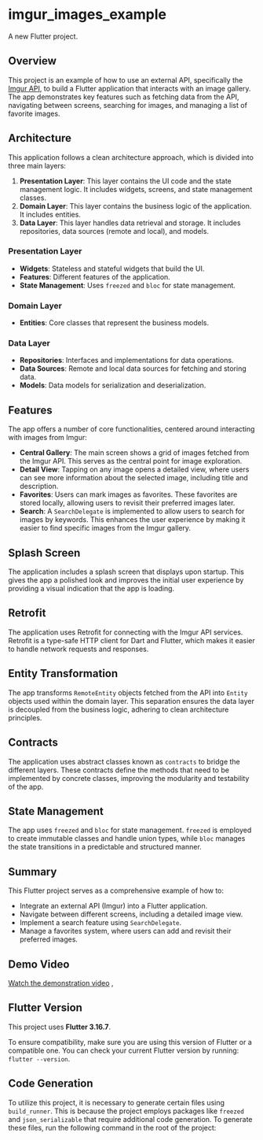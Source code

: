 # imgur_images_example

A new Flutter project.

## Overview

This project is an example of how to use an external API, specifically
the [Imgur API](https://apidocs.imgur.com/), to build a Flutter application that interacts with an
image gallery. The app demonstrates key features such as fetching data from the API, navigating
between screens, searching for images, and managing a list of favorite images.

## Architecture

This application follows a clean architecture approach, which is divided into three main layers:

1. **Presentation Layer**: This layer contains the UI code and the state management logic. It
   includes widgets, screens, and state management classes.
2. **Domain Layer**: This layer contains the business logic of the application. It includes
   entities.
3. **Data Layer**: This layer handles data retrieval and storage. It includes repositories, data
   sources (remote and local), and models.

### Presentation Layer

- **Widgets**: Stateless and stateful widgets that build the UI.
- **Features**: Different features of the application.
- **State Management**: Uses `freezed` and `bloc` for state management.

### Domain Layer

- **Entities**: Core classes that represent the business models.

### Data Layer

- **Repositories**: Interfaces and implementations for data operations.
- **Data Sources**: Remote and local data sources for fetching and storing data.
- **Models**: Data models for serialization and deserialization.

## Features

The app offers a number of core functionalities, centered around interacting with images from Imgur:

- **Central Gallery**: The main screen shows a grid of images fetched from the Imgur API. This
  serves as the central point for image exploration.
- **Detail View**: Tapping on any image opens a detailed view, where users can see more information
  about the selected image, including title and description.
- **Favorites**: Users can mark images as favorites. These favorites are stored locally, allowing
  users to revisit their preferred images later.
- **Search**: A `SearchDelegate` is implemented to allow users to search for images by keywords.
  This enhances the user experience by making it easier to find specific images from the Imgur
  gallery.

## Splash Screen

The application includes a splash screen that displays upon startup. This gives the app a polished
look and improves the initial user experience by providing a visual indication that the app is
loading.

## Retrofit

The application uses Retrofit for connecting with the Imgur API services. Retrofit is a type-safe
HTTP client for Dart and Flutter, which makes it easier to handle network requests and responses.

## Entity Transformation

The app transforms `RemoteEntity` objects fetched from the API into `Entity` objects used within the
domain layer. This separation ensures the data layer is decoupled from the business logic, adhering
to clean architecture principles.

## Contracts

The application uses abstract classes known as `contracts` to bridge the different layers. These
contracts define the methods that need to be implemented by concrete classes, improving the
modularity and testability of the app.

## State Management

The app uses `freezed` and `bloc` for state management. `freezed` is employed to create immutable
classes and handle union types, while `bloc` manages the state transitions in a predictable and
structured manner.

## Summary

This Flutter project serves as a comprehensive example of how to:

- Integrate an external API (Imgur) into a Flutter application.
- Navigate between different screens, including a detailed image view.
- Implement a search feature using `SearchDelegate`.
- Manage a favorites system, where users can add and revisit their preferred images.

## Demo Video

[Watch the demonstration video](./assets/video/readme_video.mp4)
,
## Flutter Version

This project uses **Flutter 3.16.7**.

To ensure compatibility, make sure you are using this version of Flutter or a compatible one. You
can check your current Flutter version by running: `flutter --version`.

## Code Generation

To utilize this project, it is necessary to generate certain files using `build_runner`. This is because the project employs packages like `freezed` and `json_serializable` that require additional code generation. To generate these files, run the following command in the root of the project:
